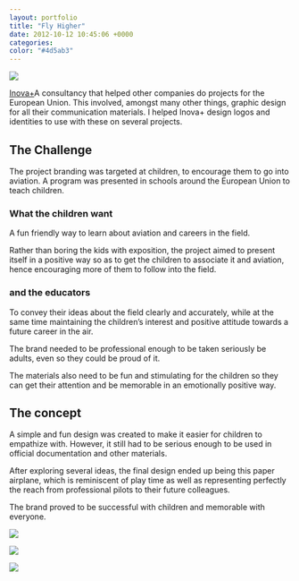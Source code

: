 ```yaml
---
layout: portfolio
title: "Fly Higher"
date: 2012-10-12 10:45:06 +0000
categories:
color: "#4d5ab3"
---
```


![](Fly-Higher-feature.png)

[Inova+](https://goncaloandrade.com/client/inova/)A consultancy that helped other companies do projects for the European Union. This involved, amongst many other things, graphic design for all their communication materials. I helped Inova+ design logos and identities to use with these on several projects.

## The Challenge

The project branding was targeted at children, to encourage them to go into aviation. A program was presented in schools around the European Union to teach children.

### What the children want

A fun friendly way to learn about aviation and careers in the field.

Rather than boring the kids with exposition, the project aimed to present itself in a positive way so as to get the children to associate it and aviation, hence encouraging more of them to follow into the field.

### and the educators

To convey their ideas about the field clearly and accurately, while at the same time maintaining the children’s interest and positive attitude towards a future career in the air.

The brand needed to be professional enough to be taken seriously be adults, even so they could be proud of it.

The materials also need to be fun and stimulating for the children so they can get their attention and be memorable in an emotionally positive way.

## The concept

A simple and fun design was created to make it easier for children to empathize with. However, it still had to be serious enough to be used in official documentation and other materials.

After exploring several ideas, the final design ended up being this paper airplane, which is reminiscent of play time as well as representing perfectly the reach from professional pilots to their future colleagues.

The brand proved to be successful with children and memorable with everyone.

![](logo-inverted-7a9f16a8-f3f8-45e0-b3f9-0e4b3e29742a.jpg)

![](Tri-Fold-Brochure-Mockup-01-83e06b8e-8c08-4abd-a7cb-06aca0049c33.jpg)

![](logo-64221173-5329-4445-a9d9-a1fe9514f3ed.jpg)

